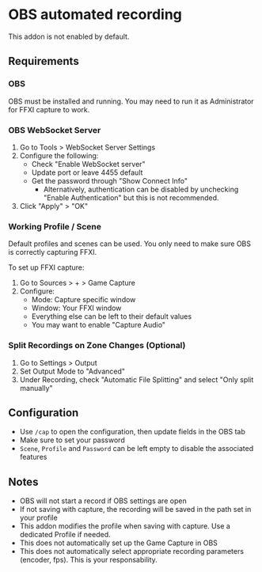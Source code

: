 # OBS automated recording

This addon is not enabled by default.

## Requirements

### OBS
OBS must be installed and running. You may need to run it as Administrator for FFXI capture to work.

### OBS WebSocket Server
1. Go to Tools > WebSocket Server Settings
2. Configure the following:
   - Check "Enable WebSocket server"
   - Update port or leave 4455 default
   - Get the password through "Show Connect Info"
     - Alternatively, authentication can be disabled by unchecking "Enable Authentication" but this is not recommended.
3. Click "Apply" > "OK"

### Working Profile / Scene
Default profiles and scenes can be used. You only need to make sure OBS is correctly capturing FFXI.

To set up FFXI capture:
1. Go to Sources > + > Game Capture
2. Configure:
   - Mode: Capture specific window
   - Window: Your FFXI window
   - Everything else can be left to their default values
   - You may want to enable "Capture Audio"

### Split Recordings on Zone Changes (Optional)
1. Go to Settings > Output
2. Set Output Mode to "Advanced"
3. Under Recording, check "Automatic File Splitting" and select "Only split manually"

## Configuration

- Use `/cap` to open the configuration, then update fields in the OBS tab
- Make sure to set your password
- `Scene`, `Profile` and `Password` can be left empty to disable the associated features


## Notes
- OBS will not start a record if OBS settings are open
- If not saving with capture, the recording will be saved in the path set in your profile
- This addon modifies the profile when saving with capture. Use a dedicated Profile if needed.
- This does not automatically set up the Game Capture in OBS
- This does not automatically select appropriate recording parameters (encoder, fps). This is your responsability.
